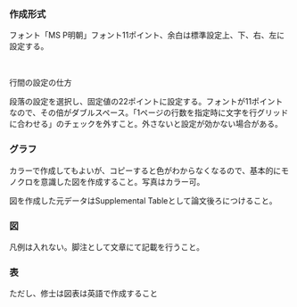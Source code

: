 ### 作成形式
フォント「MS P明朝」フォント11ポイント、余白は標準設定上、下、右、左に設定する。

 

行間の設定の仕方

段落の設定を選択し、固定値の22ポイントに設定する。フォントが11ポイントなので、その倍がダブルスペース。「1ページの行数を指定時に文字を行グリッドに合わせる」のチェックを外すこと。外さないと設定が効かない場合がある。

### グラフ

カラーで作成してもよいが、コピーすると色がわからなくなるので、基本的にモノクロを意識した図を作成すること。写真はカラー可。

図を作成した元データはSupplemental Tableとして論文後ろにつけること。

### 図

凡例は入れない。脚注として文章にて記載を行うこと。

### 表

ただし、修士は図表は英語で作成すること
